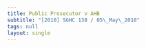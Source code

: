 ```yaml
---
title: Public Prosecutor v AHB
subtitle: "[2010] SGHC 138 / 05\_May\_2010"
tags: null
layout: single
---
```


